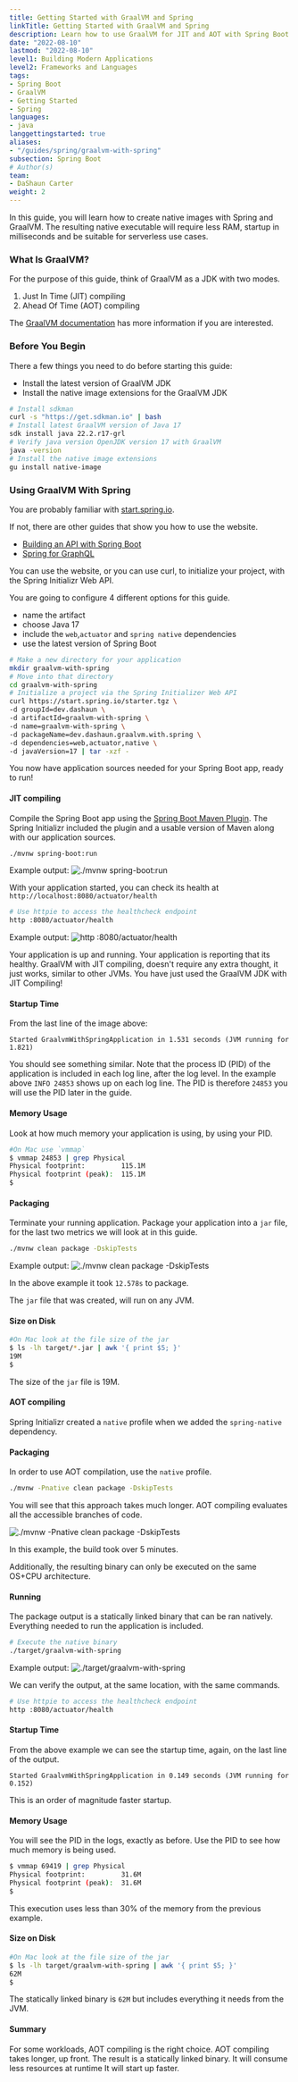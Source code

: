 ```yaml
---
title: Getting Started with GraalVM and Spring
linkTitle: Getting Started with GraalVM and Spring
description: Learn how to use GraalVM for JIT and AOT with Spring Boot
date: "2022-08-10"
lastmod: "2022-08-10"
level1: Building Modern Applications
level2: Frameworks and Languages
tags:
- Spring Boot
- GraalVM
- Getting Started
- Spring
languages:
- java
langgettingstarted: true
aliases:
- "/guides/spring/graalvm-with-spring"
subsection: Spring Boot
# Author(s)
team:
- DaShaun Carter
weight: 2
---
```


In this guide, you will learn how to create native images with Spring and GraalVM.
The resulting native executable will require less RAM, startup in milliseconds and be suitable for serverless use cases. 

### What Is GraalVM?

For the purpose of this guide, think of GraalVM as a JDK with two modes.

1. Just In Time (JIT) compiling
2. Ahead Of Time (AOT) compiling

The [GraalVM documentation](https://www.graalvm.org/docs/introduction/) has more information if you are interested.

### Before You Begin

There a few things you need to do before starting this guide:

- Install the latest version of GraalVM JDK
- Install the native image extensions for the GraalVM JDK

```bash
# Install sdkman
curl -s "https://get.sdkman.io" | bash
# Install latest GraalVM version of Java 17
sdk install java 22.2.r17-grl
# Verify java version OpenJDK version 17 with GraalVM
java -version
# Install the native image extensions
gu install native-image
```

### Using GraalVM With Spring

You are probably familiar with [start.spring.io](https://start.spring.io).

If not, there are other guides that show you how to use the website.
- [Building an API with Spring Boot](https://tanzu.vmware.com/developer/guides/spring-build-api/)
- [Spring for GraphQL](https://tanzu.vmware.com/developer/guides/spring-for-graphql/)

You can use the website, or you can use curl, to initialize your project,
with the Spring Initializr Web API.

You are going to configure 4 different options for this guide.

- name the artifact
- choose Java 17
- include the `web`,`actuator` and `spring native` dependencies
- use the latest version of Spring Boot

```bash
# Make a new directory for your application
mkdir graalvm-with-spring
# Move into that directory
cd graalvm-with-spring
# Initialize a project via the Spring Initializer Web API
curl https://start.spring.io/starter.tgz \
-d groupId=dev.dashaun \
-d artifactId=graalvm-with-spring \
-d name=graalvm-with-spring \
-d packageName=dev.dashaun.graalvm.with.spring \
-d dependencies=web,actuator,native \
-d javaVersion=17 | tar -xzf -
```

You now have application sources needed for your Spring Boot app, ready to run!

#### JIT compiling

Compile the Spring Boot app using the [Spring Boot Maven Plugin](https://docs.spring.io/spring-boot/docs/current/maven-plugin/reference/htmlsingle/).
The Spring Initializr included the plugin and a usable version of Maven along with our application sources.

```bash
./mvnw spring-boot:run
```
Example output:
![./mvnw spring-boot:run](images/run-with-jit.png)

With your application started, you can check its health at `http://localhost:8080/actuator/health`

```bash
# Use httpie to access the healthcheck endpoint
http :8080/actuator/health
```

Example output:
![http :8080/actuator/health](images/endpoint-access.png)

Your application is up and running.
Your application is reporting that its healthy.
GraalVM with JIT compiling, doesn't require any extra thought, it just works, similar to other JVMs.
You have just used the GraalVM JDK with JIT Compiling!

#### Startup Time

From the last line of the image above:
```
Started GraalvmWithSpringApplication in 1.531 seconds (JVM running for 1.821)
```
You should see something similar.
Note that the process ID (PID) of the application is included in each log line, after the log level.
In the example above `INFO 24853` shows up on each log line.
The PID is therefore `24853` you will use the PID later in the guide.

#### Memory Usage

Look at how much memory your application is using, by using your PID.

```bash
#On Mac use `vmmap`
$ vmmap 24853 | grep Physical
Physical footprint:         115.1M
Physical footprint (peak):  115.1M
$
```

#### Packaging

Terminate your running application.
Package your application into a `jar` file, for the last two metrics we will look at in this guide.

```bash
./mvnw clean package -DskipTests
```

Example output:
![./mvnw clean package -DskipTests](images/jit-package.png)

In the above example it took `12.578s` to package.

The `jar` file that was created, will run on any JVM.

#### Size on Disk

```bash
#On Mac look at the file size of the jar
$ ls -lh target/*.jar | awk '{ print $5; }'
19M
$
```

The size of the `jar` file is 19M.


#### AOT compiling

Spring Initializr created a `native` profile when we added the `spring-native` dependency.

#### Packaging

In order to use AOT compilation, use the `native` profile.

```bash
./mvnw -Pnative clean package -DskipTests
```

You will see that this approach takes much longer.
AOT compiling evaluates all the accessible branches of code.

![./mvnw -Pnative clean package -DskipTests](images/aot-package.png)

In this example, the build took over 5 minutes.

Additionally, the resulting binary can only be executed on the same OS+CPU architecture.

#### Running

The package output is a statically linked binary that can be ran natively.
Everything needed to run the application is included.

```bash
# Execute the native binary
./target/graalvm-with-spring
```

Example output:
![./target/graalvm-with-spring](images/run-with-aot.png)

We can verify the output, at the same location, with the same commands.

```bash
# Use httpie to access the healthcheck endpoint
http :8080/actuator/health
```

#### Startup Time

From the above example we can see the startup time, again, on the last line of the output.

```
Started GraalvmWithSpringApplication in 0.149 seconds (JVM running for 0.152)
```

This is an order of magnitude faster startup.

#### Memory Usage

You will see the PID in the logs, exactly as before.
Use the PID to see how much memory is being used.

```bash
$ vmmap 69419 | grep Physical
Physical footprint:         31.6M
Physical footprint (peak):  31.6M
$
```

This execution uses less than 30% of the memory from the previous example.

#### Size on Disk

```bash
#On Mac look at the file size of the jar
$ ls -lh target/graalvm-with-spring | awk '{ print $5; }'
62M
$
```

The statically linked binary is `62M` but includes everything it needs from the JVM.

#### Summary

For some workloads, AOT compiling is the right choice.
AOT compiling takes longer, up front.
The result is a statically linked binary.
It will consume less resources at runtime
It will start up faster.